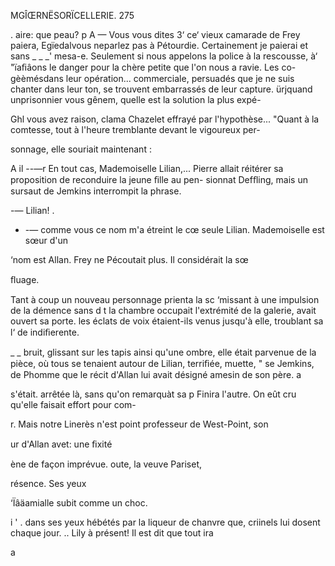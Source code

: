  
   
 
  
   
 
  
   
  
 
 
 
  

 

   MGÎŒRNËSORÏCELLERIE. 275

. aire: que peau? p A
—    Vous vous dites 3‘ ce‘ vieux camarade de Frey paiera,
 Egïedalvous neparlez pas à Pétourdie. Certainement je paierai et sans
 _ _ _'  mesa-e. Seulement si nous appelons la police à la rescousse,
à‘ "ïaﬁâons le danger pour la chère petite que l'on nous a ravie. Les co-
 gèèmésdans leur opération... commerciale, persuadés que je ne suis
  chanter dans leur ton, se trouvent embarrassés de leur capture.
ürjquand unprisonnier vous gênem, quelle est la solution la plus expé-

 Ghl vous avez raison, clama Chazelet effrayé par l'hypothèse...
"Quant à la comtesse, tout à l'heure tremblante devant le vigoureux per-

sonnage, elle souriait maintenant :

A il --—r En tout cas, Mademoiselle Lilian,...
 Pierre allait réitérer sa proposition de reconduire la jeune ﬁlle au pen-
sionnat Defﬂing, mais un sursaut de Jemkins interrompit la phrase.

 -— Lilian! .
* -— comme vous ce nom m'a étreint le cœ
 seule Lilian. Mademoiselle est sœur d'un

‘nom est Allan.
Frey ne Pécoutait plus. Il considérait la sœ

ﬂuage.

Tant à coup un nouveau personnage prienta la sc
‘missant à une impulsion de la démence sans d
 t la chambre occupait l'extrémité de la galerie, avait ouvert sa porte.
 les éclats de voix étaient-ils venus jusqu'à elle, troublant sa
l‘ de indiﬁerente.

_ _  bruit, glissant sur les tapis ainsi qu'une ombre, elle était parvenue
 de la pièce, où tous se tenaient autour de Lilian, terriﬁée, muette,
" se Jemkins, de Phomme que le récit d'Allan lui avait désigné
amesin de son père. a

s'était. arrêtée là, sans qu'on remarquàt sa p
 Finira l'autre. On eût cru qu'elle faisait effort pour com-

 

 

 

r. Mais notre Linerès n'est point
professeur de West-Point, son

ur d'Allan avet: une ﬁxité

  
  
 

ène de façon imprévue.
oute, la veuve Pariset,

 
 
  
  
 
  
 
   
 
 

résence. Ses yeux

  
 

‘Ïâäamialle subit comme un choc.

i ' . dans ses yeux hébétés par la liqueur de chanvre que,
 criinels lui dosent chaque jour. ..
 Lily à présent! Il est dit que tout ira

  

  

a

 

    

 

   

